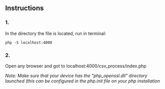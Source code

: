 ## Instructions


### 1. 
In the directory the file is located, run in terminal: 

```console
php -S localhost:4000
```
### 2.
Open any browser and got to localhost:4000/csv_process/index.php


*Note: Make sure that your device has the "php_openssl.dll" directory launched (this can be configured in the php.init file on your php installation*